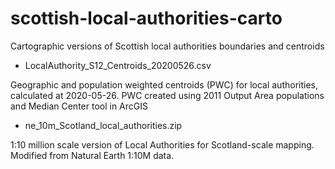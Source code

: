 # scottish-local-authorities-carto
Cartographic versions of Scottish local authorities boundaries and centroids

* LocalAuthority_S12_Centroids_20200526.csv 

Geographic and population weighted centroids (PWC) for local authorities, calculated at 2020-05-26. PWC created using 2011 Output Area populations and Median Center tool in ArcGIS

* ne_10m_Scotland_local_authorities.zip

1:10 million scale version of Local Authorities for Scotland-scale mapping. Modified from Natural Earth 1:10M data. 

